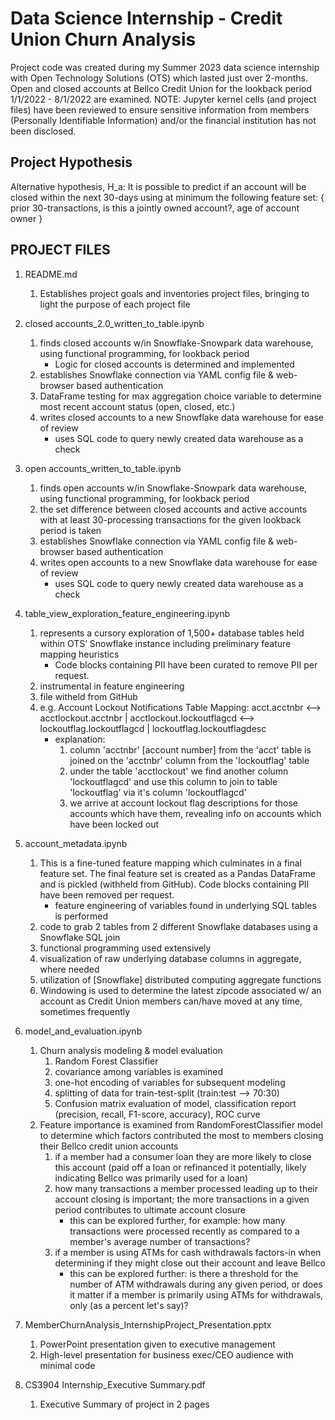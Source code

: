 # Data Science Internship - Credit Union Churn Analysis

Project code was created during my Summer 2023 data science internship with Open Technology Solutions (OTS) which lasted just over 2-months.
Open and closed accounts at Bellco Credit Union for the lookback period 1/1/2022 - 8/1/2022 are examined. 
NOTE: Jupyter kernel cells (and project files) have been reviewed to ensure sensitive information from members (Personally Identifiable Information) and/or the financial institution has not been disclosed.


## Project Hypothesis

Alternative hypothesis, H_a:
It is possible to predict if an account will be closed within the next 30-days using at minimum the following feature set:
{
    prior 30-transactions,
    is this a jointly owned account?,
    age of account owner
}

## PROJECT FILES

1. README.md
	1. Establishes project goals and inventories project files, bringing to light the purpose of each project file

2. closed accounts_2.0_written_to_table.ipynb
	1. finds closed accounts w/in Snowflake-Snowpark data warehouse, using functional programming, for lookback period
		- Logic for closed accounts is determined and implemented
	2. establishes Snowflake connection via YAML config file & web-browser based authentication
	3. DataFrame testing for max aggregation choice variable to determine most recent account status (open, closed, etc.)
	4. writes closed accounts to a new Snowflake data warehouse for ease of review
		- uses SQL code to query newly created data warehouse as a check

3. open accounts_written_to_table.ipynb
	1. finds open accounts w/in Snowflake-Snowpark data warehouse, using functional programming, for lookback period
	2. the set difference between closed accounts and active accounts with at least 30-processing transactions for the given lookback period is taken
	3. establishes Snowflake connection via YAML config file & web-browser based authentication
	4. writes open accounts to a new Snowflake data warehouse for ease of review
		- uses SQL code to query newly created data warehouse as a check

4. table_view_exploration_feature_engineering.ipynb
	1. represents a cursory exploration of 1,500+ database tables held within OTS’ Snowflake instance including preliminary feature mapping heuristics 
		- Code blocks containing PII have been curated to remove PII per request.
	2. instrumental in feature engineering
	3. file witheld from GitHub
	4. e.g. Account Lockout Notifications Table Mapping:
		acct.acctnbr <--> 
		acctlockout.acctnbr | acctlockout.lockoutflagcd <-->
		lockoutflag.lockoutflagcd | lockoutflag.lockoutflagdesc
		- explanation: 
			1. column 'acctnbr' [account number] from the 'acct' table is joined on the 'acctnbr' column from the 'lockoutflag' table
			2. under the table 'acctlockout' we find another column 'lockoutflagcd' and use this column to join to table 'lockoutflag' via it's column 'lockoutflagcd'
			3. we arrive at account lockout flag descriptions for those accounts which have them, revealing info on accounts which have been locked out

5. account_metadata.ipynb
	1. This is a fine-tuned feature mapping which culminates in a final feature set. The final feature set is created as a Pandas DataFrame and is pickled (withheld from GitHub). Code blocks containing PII have been removed per request.
		- feature engineering of variables found in underlying SQL tables is performed
	2. code to grab 2 tables from 2 different Snowflake databases using a Snowflake SQL join
	3. functional programming used extensively
	4. visualization of raw underlying database columns in aggregate, where needed
	5. utilization of [Snowflake] distributed computing aggregate functions
	6. Windowing is used to determine the latest zipcode associated w/ an account as Credit Union members can/have moved at any time, sometimes frequently

6. model_and_evaluation.ipynb
	1. Churn analysis modeling & model evaluation
		1. Random Forest Classifier
		2. covariance among variables is examined
		3. one-hot encoding of variables for subsequent modeling
		4. splitting of data for train-test-split (train:test --> 70:30)
		5. Confusion matrix evaluation of model, classification report (precision, recall, F1-score, accuracy), ROC curve
	2. Feature importance is examined from RandomForestClassifier model to determine which factors contributed the most to members closing their Bellco credit union accounts
		1. if a member had a consumer loan they are more likely to close this account (paid off a loan or refinanced it potentially, likely indicating Bellco was primarily used for a loan)
		2. how many transactions a member processed leading up to their account closing is important; the more transactions in a given period contributes to ultimate account closure
			- this can be explored further, for example: how many transactions were processed recently as compared to a member's average number of transactions?
		3. if a member is using ATMs for cash withdrawals factors-in when determining if they might close out their account and leave Bellco
			- this can be explored further: is there a threshold for the number of ATM withdrawals during any given period, or does it matter if a member is primarily using ATMs for withdrawals, only (as a percent let's say)?

7. MemberChurnAnalysis_InternshipProject_Presentation.pptx
	1. PowerPoint presentation given to executive management
	2. High-level presentation for business exec/CEO audience with minimal code
	
8. CS3904 Internship_Executive Summary.pdf
	1. Executive Summary of project in 2 pages

